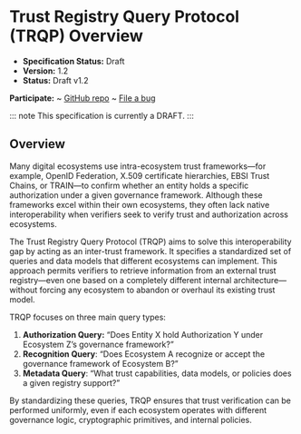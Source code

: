 **Trust Registry Query Protocol (TRQP) Overview**
==================

- **Specification Status:** Draft
- **Version:** 1.2 
- **Status:** Draft v1.2 

**Participate:**
~ [GitHub repo](https://github.com/trustoverip/tswg-trust-registry-protocol/tree/main)
~ [File a bug](https://github.com/trustoverip/tswg-trust-registry-protocol/issues)


::: note
This specification is currently a DRAFT.
:::

## Overview

Many digital ecosystems use intra-ecosystem trust frameworks—for example, OpenID
Federation, X.509 certificate hierarchies, EBSI Trust Chains, or TRAIN—to
confirm whether an entity holds a specific authorization under a given
governance framework. Although these frameworks excel within their own
ecosystems, they often lack native interoperability when verifiers seek to
verify trust and authorization across ecosystems.

The Trust Registry Query Protocol (TRQP) aims to solve this interoperability gap
by acting as an inter-trust framework. It specifies a standardized set of
queries and data models that different ecosystems can implement. This approach
permits verifiers to retrieve information from an external trust registry—even
one based on a completely different internal architecture—without forcing any
ecosystem to abandon or overhaul its existing trust model.

TRQP focuses on three main query types:

1. **Authorization Query:** “Does Entity X hold Authorization Y under Ecosystem
 Z’s governance framework?”
2. **Recognition Query**: “Does Ecosystem A recognize or accept the governance
 framework of Ecosystem B?”
3. **Metadata Query**: “What trust capabilities, data models, or policies does a
 given registry support?”

By standardizing these queries, TRQP ensures that trust verification can be
performed uniformly, even if each ecosystem operates with different governance
logic, cryptographic primitives, and internal policies.
